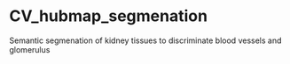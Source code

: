 # CV_hubmap_segmenation
Semantic segmenation of kidney tissues to discriminate blood vessels and glomerulus
